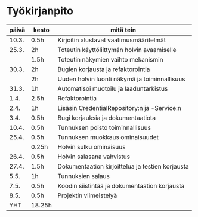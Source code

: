 # Työkirjanpito

| päivä | kesto  | mitä tein                                        |
| ----- | ------ | ------------------------------------------------ |
| 10.3. | 0.5h   | Kirjoitin alustavat vaatimusmääritelmät          |
| 25.3. | 2h     | Toteutin käyttöliittymän holvin avaamiselle      |
|       | 1.5h   | Toteutin näkymien vaihto mekanismin              |
| 30.3. | 2h     | Bugien korjausta ja refaktorointia               |
|       | 2h     | Uuden holvin luonti näkymä ja toiminnallisuus    |
| 31.3. | 1h     | Automatisoi muotoilu ja laaduntarkistus          |
| 1.4.  | 2.5h   | Refaktorointia                                   |
| 2.4.  | 1h     | Lisäsin CredentialRepository:n ja -Service:n     |
| 3.4.  | 0.5h   | Bugi korjauksia ja dokumentaatiota               |
| 10.4. | 0.5h   | Tunnuksen poisto toiminnallisuus                 |
| 25.4. | 0.5h   | Tunnuksen muokkaus ominaisuudet                  |
|       | 0.25h  | Holvin sulku ominaisuus                          |
| 26.4. | 0.5h   | Holvin salasana vahvistus                        |
| 27.4. | 1.5h   | Dokumentaation kirjoittelua ja testien korjausta |
| 5.5.  | 1h     | Tunnuksien salaus                                |
| 7.5.  | 0.5h   | Koodin siistintää ja dokumentaation korjausta    |
| 8.5.  | 0.5h   | Projektin viimeistelyä                           |
| YHT   | 18.25h |                                                  |
